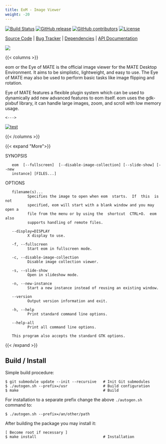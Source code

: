 ```yaml
---
title: EoM - Image Viewer
weight: -20
---
```


<span class="badge-placeholder">[![Build Status](https://travis-ci.org/mate-desktop/eom.svg?branch=master)](https://travis-ci.org/github/mate-desktop/mate-desktop)</span>
<span class="badge-placeholder">[![GitHub release](https://img.shields.io/github/v/release/mate-desktop/eom)](https://github.com/mate-desktop/mate-desktop/releases/latest)</span>
<span class="badge-placeholder">[![GitHub contributors](https://img.shields.io/github/contributors/mate-desktop/eom)](https://github.com/mate-desktop/eom/graphs/contributors)</span>
<span class="badge-placeholder">[![License](https://img.shields.io/github/license/mate-desktop/eom)](https://github.com/mate-desktop/eom/blob/main/LICENSE)</span>

[Source Code](https://github.com/mate-desktop/eom) | [Bug Tracker](https://github.com/mate-desktop/eom/issues) | [Dependencies](https://github.com/mate-desktop/eom/blob/master/.build.yml) | [API Documentation](../../_includes/api-doc/eom-html/index.html)

![](https://raw.githubusercontent.com/mate-desktop/eom/master/data/icons/scalable/apps/eom.svg)

{{< columns >}}

eom or the Eye of MATE is the official image viewer for the MATE  Desktop  Environment. It  aims  to be simplistic, lightweight, and easy to use. The Eye of MATE may also be used to perform basic tasks like image flipping and rotation.

Eye  of MATE features a flexible plugin system which can be used to dynamically add new advanced features to eom itself. eom  uses  the  gdk-pixbuf  library,  it can handle large images, zoom, and scroll with low memory usage.

    <--->

[![test](../images/eom-window.png)](../images/eom-window.png)

{{< /columns >}}

{{< expand "More">}}

SYNOPSIS

       eom  [--fullscreen]  [--disable-image-collection] [--slide-show] [--new
       instance] [FILES...]


OPTIONS

       filename(s)...
              Specifies the image to open when eom  starts.  If  this  is  not
              specified, eom will start with a blank window and you may open a
              file from the menu or by using the  shortcut  CTRL+O.  eom  also
              supports handling of remote files.

       --display=DISPLAY
              X display to use.

       -f, --fullscreen
              Start eom in fullscreen mode.

       -c, --disable-image-collection
              Disable image collection viewer.

       -s, --slide-show
              Open in slideshow mode.

       -n, --new-instance
              Start a new instance instead of reusing an existing window.

       --version
              Output version information and exit.

       -h, --help
              Print standard command line options.

       --help-all
              Print all command line options.

       This program also accepts the standard GTK options.
{{< /expand >}}

## Build / Install

Simple build procedure:

```
$ git submodule update --init --recursive   # Init Git submodules
$ ./autogen.sh --prefix=/usr                # Build configuration
$ make                                      # Build
```
For installation to a separate prefix change the above `./autogen.sh` command to:

```
$ ./autogen.sh --prefix=/an/other/path
```

After building the package you may install it:

```
[ Become root if necessary ]
$ make install                              # Installation
```

